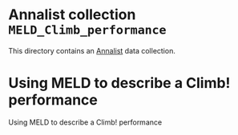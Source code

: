 # Annalist collection `MELD_Climb_performance`

This directory contains an [Annalist](http://annalist.net) data collection.

# Using MELD to describe a Climb! performance

Using MELD to describe a Climb! performance
